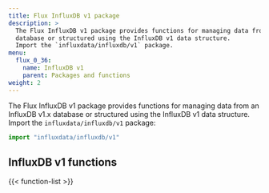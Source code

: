 ```yaml
---
title: Flux InfluxDB v1 package
description: >
  The Flux InfluxDB v1 package provides functions for managing data from an InfluxDB v1.x
  database or structured using the InfluxDB v1 data structure.
  Import the `influxdata/influxdb/v1` package.
menu:
  flux_0_36:
    name: InfluxDB v1
    parent: Packages and functions
weight: 2
---
```


The Flux InfluxDB v1 package provides functions for managing data from an InfluxDB v1.x
database or structured using the InfluxDB v1 data structure.
Import the `influxdata/influxdb/v1` package:

```js
import "influxdata/influxdb/v1"
```

## InfluxDB v1 functions
{{< function-list >}}
